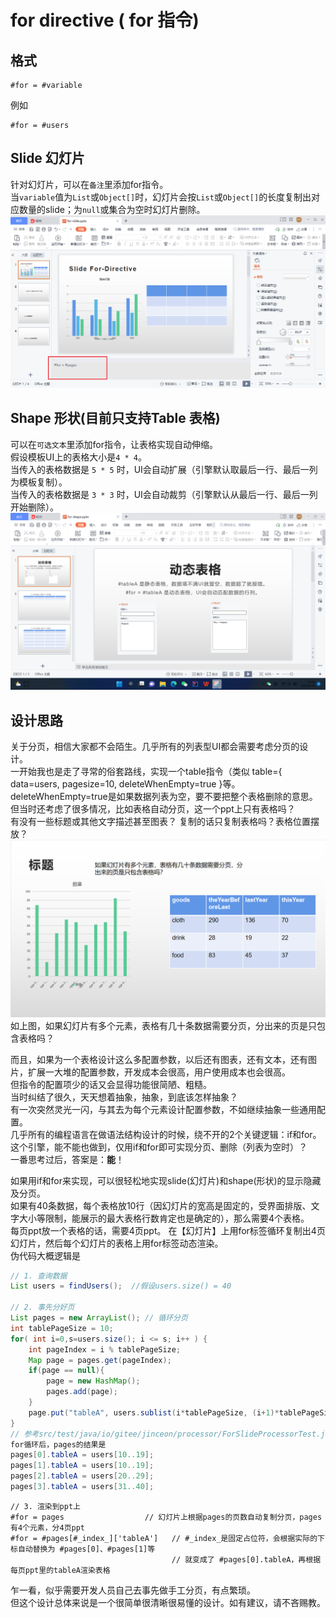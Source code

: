 # for directive ( for 指令)
## 格式
```text
#for = #variable
```
例如
```text
#for = #users
```
## Slide 幻灯片
针对幻灯片，可以在`备注`里添加for指令。  
当`variable`值为`List`或`Object[]`时，幻灯片会按`List`或`Object[]`的长度复制出对应数量的slide；为`null`或集合为空时幻灯片删除。  
![for指令-幻灯片](../images/for-slide.png)
## Shape 形状(目前只支持Table 表格)
可以在`可选文本`里添加for指令，让表格实现自动伸缩。    
假设模板UI上的表格大小是`4 * 4`。  
当传入的表格数据是 `5 * 5` 时，UI会自动扩展（引擎默认取最后一行、最后一列为模板复制）。  
当传入的表格数据是 `3 * 3` 时，UI会自动裁剪（引擎默认从最后一行、最后一列开始删除）。
![for指令-表格](../images/for-shape.png)

## 设计思路
关于分页，相信大家都不会陌生。几乎所有的列表型UI都会需要考虑分页的设计。  
一开始我也是走了寻常的俗套路线，实现一个table指令（类似 table={ data=users, pagesize=10, deleteWhenEmpty=true }等。  
deleteWhenEmpty=true是如果数据列表为空，要不要把整个表格删除的意思。  
但当时还考虑了很多情况，比如表格自动分页，这一个ppt上只有表格吗？  
有没有一些标题或其他文字描述甚至图表？
复制的话只复制表格吗？表格位置摆放？
![表格分页废弃设计一](../images/pagination-draft.png)
如上图，如果幻灯片有多个元素，表格有几十条数据需要分页，分出来的页是只包含表格吗？

而且，如果为一个表格设计这么多配置参数，以后还有图表，还有文本，还有图片，扩展一大堆的配置参数，开发成本会很高，用户使用成本也会很高。  
但指令的配置项少的话又会显得功能很简陋、粗糙。  
当时纠结了很久，天天想着抽象，抽象，到底该怎样抽象？  
有一次突然灵光一闪，与其去为每个元素设计配置参数，不如继续抽象一些通用配置。  
几乎所有的编程语言在做语法结构设计的时候，绕不开的2个关键逻辑：if和for。  
这个引擎，能不能也做到，仅用if和for即可实现分页、删除（列表为空时）？  
一番思考过后，答案是：**能**！

如果用if和for来实现，可以很轻松地实现slide(幻灯片)和shape(形状)的显示隐藏及分页。    
如果有40条数据，每个表格放10行（因幻灯片的宽高是固定的，受界面排版、文字大小等限制，能展示的最大表格行数肯定也是确定的），那么需要4个表格。   
每页ppt放一个表格的话，需要4页ppt。
在【幻灯片】上用for标签循环复制出4页幻灯片，然后每个幻灯片的表格上用for标签动态渲染。  
伪代码大概逻辑是
```java
// 1. 查询数据
List users = findUsers();  //假设users.size() = 40

// 2. 事先分好页
List pages = new ArrayList(); // 循环分页
int tablePageSize = 10;
for( int i=0,s=users.size(); i <= s; i++ ) { 
    int pageIndex = i % tablePageSize;
    Map page = pages.get(pageIndex);
    if(page == null){
        page = new HashMap();
        pages.add(page);
    }
    page.put("tableA", users.sublist(i*tablePageSize, (i+1)*tablePageSize );
}
// 参考src/test/java/io/gitee/jinceon/processor/ForSlideProcessorTest.java
for循环后，pages的结果是
pages[0].tableA = users[10..19];
pages[1].tableA = users[10..19];
pages[2].tableA = users[20..29];
pages[3].tableA = users[31..40];

```
```
// 3. 渲染到ppt上
#for = pages                  // 幻灯片上根据pages的页数自动复制分页，pages有4个元素，分4页ppt
#for = #pages[#_index_]['tableA']   // #_index_是固定占位符，会根据实际的下标自动替换为 #pages[0]、#pages[1]等
                                    // 就变成了 #pages[0].tableA，再根据每页ppt里的tableA渲染表格
```

乍一看，似乎需要开发人员自己去事先做手工分页，有点繁琐。  
但这个设计总体来说是一个很简单很清晰很易懂的设计。如有建议，请不吝赐教。